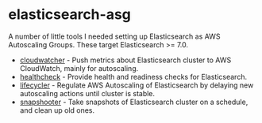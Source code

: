 # elasticsearch-asg

A number of little tools I needed setting up Elasticsearch as AWS Autoscaling Groups.
These target Elasticsearch >= 7.0.

- [cloudwatcher](cmd/cloudwatcher) - Push metrics about Elasticsearch cluster to AWS CloudWatch, mainly for autoscaling.
- [healthcheck](cmd/healthcheck) - Provide health and readiness checks for Elasticsearch.
- [lifecycler](cmd/lifecycler) - Regulate AWS Autoscaling of Elasticsearch by delaying new autoscaling actions until cluster is stable.
- [snapshooter](cmd/snapshooter) - Take snapshots of Elasticsearch cluster on a schedule, and clean up old ones.
